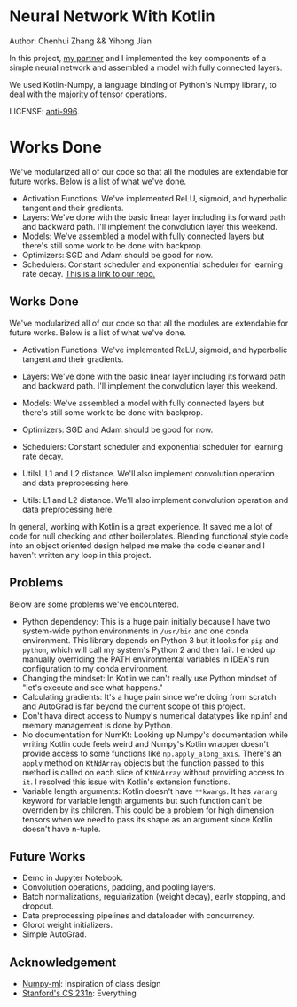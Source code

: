 # Neural Network With Kotlin
Author: Chenhui Zhang && Yihong Jian

In this project, [my partner](https://github.com/yihjian/) and I implemented the key components of a simple neural network and assembled a model with fully connected layers.

We used Kotlin-Numpy, a language binding of Python's Numpy library, to deal with the majority of tensor operations.

LICENSE: [anti-996](https://github.com/996icu/996.ICU).

# Works Done

We've modularized all of our code so that all the modules are extendable for future works. Below is a list of what we've done.

* Activation Functions: We've implemented ReLU, sigmoid, and hyperbolic tangent and their gradients.
* Layers: We've done with the basic linear layer including its forward path and backward path. I'll implement the convolution layer this weekend.
* Models: We've assembled a model with fully connected layers but there's still some work to be done with backprop.
* Optimizers: SGD and Adam should be good for now.
* Schedulers: Constant scheduler and exponential scheduler for learning rate decay.
[This is a link to our repo.](https://github.com/danielz02/NeuroKotlin)

## Works Done

We've modularized all of our code so that all the modules are extendable for future works. Below is a list of what we've done.

* Activation Functions: We've implemented ReLU, sigmoid, and hyperbolic tangent and their gradients.
* Layers: We've done with the basic linear layer including its forward path and backward path. I'll implement the convolution layer this weekend.
* Models: We've assembled a model with fully connected layers but there's still some work to be done with backprop.
* Optimizers: SGD and Adam should be good for now.
* Schedulers: Constant scheduler and exponential scheduler for learning rate decay.
* UtilsL L1 and L2 distance. We'll also implement convolution operation and data preprocessing here.

* Utils: L1 and L2 distance. We'll also implement convolution operation and data preprocessing here.

In general, working with Kotlin is a great experience. It saved me a lot of code for null checking and other boilerplates. Blending functional style code into an object oriented design helped me make the code cleaner and I haven't written any loop in this project.

## Problems

Below are some problems we've encountered.

* Python dependency: This is a huge pain initially because I have two system-wide python environments in `/usr/bin` and one conda environment. This library depends on Python 3 but it looks for `pip` and `python`, which will call my system's Python 2 and then fail. I ended up manually overriding the PATH environmental variables in IDEA's run configuration to my conda environment.
* Changing the mindset: In Kotlin we can't really use Python mindset of "let's execute and see what happens."
* Calculating gradients: It's a huge pain since we're doing from scratch and AutoGrad is far beyond the current scope of this project.
* Don't hava direct access to Numpy's numerical datatypes like np.inf and memory management is done by Python.
* No documentation for NumKt: Looking up Numpy's documentation while writing Kotlin code feels weird and Numpy's Kotlin wrapper doesn't provide access to some functions like `np.apply_along_axis`. There's an `apply` method on `KtNdArray` objects but the function passed to this method is called on each slice of `KtNdArray` without providing access to `it`. I resolved this issue with Kotlin's extension functions.
* Variable length arguments: Kotlin doesn't have `**kwargs`. It has `vararg` keyword for variable length arguments but such function can't be overriden by its children. This could be a problem for high dimension tensors when we need to pass its shape as an argument since Kotlin doesn't have n-tuple.

## Future Works

* Demo in Jupyter Notebook.
* Convolution operations, padding, and pooling layers.
* Batch normalizations, regularization (weight decay), early stopping, and dropout.
* Data preprocessing pipelines and dataloader with concurrency.
* Glorot weight initializers.
* Simple AutoGrad.

## Acknowledgement

* [Numpy-ml](https://github.com/ddbourgin/numpy-ml/): Inspiration of class design 
* [Stanford's CS 231n](https://cs231n.github.io/): Everything